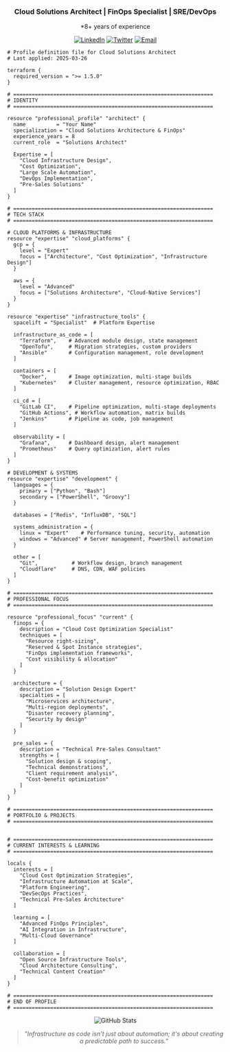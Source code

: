 <div align="center">
  
### Cloud Solutions Architect | FinOps Specialist | SRE/DevOps
*8+ years of experience

[![LinkedIn](https://img.shields.io/badge/LinkedIn-0077B5?style=for-the-badge&logo=linkedin&logoColor=white)](https://linkedin.com/in/yourprofile)
[![Twitter](https://img.shields.io/badge/Twitter-1DA1F2?style=for-the-badge&logo=twitter&logoColor=white)](https://twitter.com/yourhandle)
[![Email](https://img.shields.io/badge/Email-D14836?style=for-the-badge&logo=gmail&logoColor=white)](mailto:your.email@example.com)

</div>

```hcl
# Profile definition file for Cloud Solutions Architect
# Last applied: 2025-03-26

terraform {
  required_version = ">= 1.5.0"
}

# =================================================================
# IDENTITY
# =================================================================

resource "professional_profile" "architect" {
  name          = "Your Name"
  specialization = "Cloud Solutions Architecture & FinOps"
  experience_years = 8
  current_role  = "Solutions Architect"
  
  Expertise = [
    "Cloud Infrastructure Design",
    "Cost Optimization",
    "Large Scale Automation",
    "DevOps Implementation",
    "Pre-Sales Solutions"
  ]
}

# =================================================================
# TECH STACK
# =================================================================

# CLOUD PLATFORMS & INFRASTRUCTURE
resource "expertise" "cloud_platforms" {
  gcp = {
    level = "Expert"
    focus = ["Architecture", "Cost Optimization", "Infrastructure Design"]
  }
  
  aws = {
    level = "Advanced"
    focus = ["Solutions Architecture", "Cloud-Native Services"]
  }
}

resource "expertise" "infrastructure_tools" {
  spacelift = "Specialist"  # Platform Expertise
  
  infrastructure_as_code = [
    "Terraform",    # Advanced module design, state management
    "OpenTofu",     # Migration strategies, custom providers
    "Ansible"       # Configuration management, role development
  ]
  
  containers = [
    "Docker",       # Image optimization, multi-stage builds
    "Kubernetes"    # Cluster management, resource optimization, RBAC
  ]
  
  ci_cd = [
    "GitLab CI",    # Pipeline optimization, multi-stage deployments
    "GitHub Actions", # Workflow automation, matrix builds
    "Jenkins"       # Pipeline as code, job management
  ]
  
  observability = [
    "Grafana",      # Dashboard design, alert management
    "Prometheus"    # Query optimization, alert rules
  ]
}

# DEVELOPMENT & SYSTEMS
resource "expertise" "development" {
  languages = {
    primary = ["Python", "Bash"]
    secondary = ["PowerShell", "Groovy"]
  }
  
  databases = ["Redis", "InfluxDB", "SQL"]
  
  systems_administration = {
    linux = "Expert"    # Performance tuning, security, automation
    windows = "Advanced" # Server management, PowerShell automation
  }
  
  other = [
    "Git",           # Workflow design, branch management
    "Cloudflare"     # DNS, CDN, WAF policies
  ]
}

# =================================================================
# PROFESSIONAL FOCUS
# =================================================================

resource "professional_focus" "current" {
  finops = {
    description = "Cloud Cost Optimization Specialist"
    techniques = [
      "Resource right-sizing",
      "Reserved & Spot Instance strategies",
      "FinOps implementation frameworks",
      "Cost visibility & allocation"
    ]
  }
  
  architecture = {
    description = "Solution Design Expert"
    specialties = [
      "Microservices architecture",
      "Multi-region deployments",
      "Disaster recovery planning",
      "Security by design"
    ]
  }
  
  pre_sales = {
    description = "Technical Pre-Sales Consultant"
    strengths = [
      "Solution design & scoping",
      "Technical demonstrations",
      "Client requirement analysis",
      "Cost-benefit optimization"
    ]
  }
}

# =================================================================
# PORTFOLIO & PROJECTS
# =================================================================


# =================================================================
# CURRENT INTERESTS & LEARNING
# =================================================================

locals {
  interests = [
    "Cloud Cost Optimization Strategies",
    "Infrastructure Automation at Scale",
    "Platform Engineering",
    "DevSecOps Practices",
    "Technical Pre-Sales Architecture"
  ]
  
  learning = [
    "Advanced FinOps Principles",
    "AI Integration in Infrastructure",
    "Multi-Cloud Governance"
  ]
  
  collaboration = [
    "Open Source Infrastructure Tools",
    "Cloud Architecture Consulting",
    "Technical Content Creation"
  ]
}

# =================================================================
# END OF PROFILE
# =================================================================
```

<div align="center">

![GitHub Stats](https://github-readme-stats.vercel.app/api?username=yourusername&show_icons=true&theme=dark)

> *"Infrastructure as code isn't just about automation; it's about creating a predictable path to success."*

</div>

